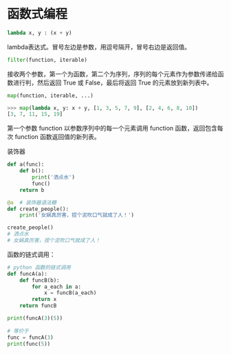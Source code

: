 # 函数式编程

```python
lambda x, y : (x + y) 
```

lambda表达式。冒号左边是参数，用逗号隔开，冒号右边是返回值。

```python
filter(function, iterable)
```

接收两个参数，第一个为函数，第二个为序列，序列的每个元素作为参数传递给函数进行判，然后返回 True 或 False，最后将返回 True 的元素放到新列表中。

```python
map(function, iterable, ...)

>>> map(lambda x, y: x + y, [1, 3, 5, 7, 9], [2, 4, 6, 8, 10])
[3, 7, 11, 15, 19]
```

第一个参数 function 以参数序列中的每一个元素调用 function 函数，返回包含每次 function 函数返回值的新列表。

装饰器

```python
def a(func):
    def b():
        print('洒点水')
        func()
    return b

@a  # 装饰器语法糖
def create_people():
    print('女娲真厉害，捏个泥吹口气就成了人！')

create_people()
# 洒点水
# 女娲真厉害，捏个泥吹口气就成了人！
```

函数的链式调用：

```python
# python 函数的链式调用
def funcA(a):
    def funcB(b):
        for a_each in a:
            x = funcB(a_each)
        return x
    return funcB

print(funcA(3)(5))
 
# 等价于
func = funcA(3)
print(func(5))
```

